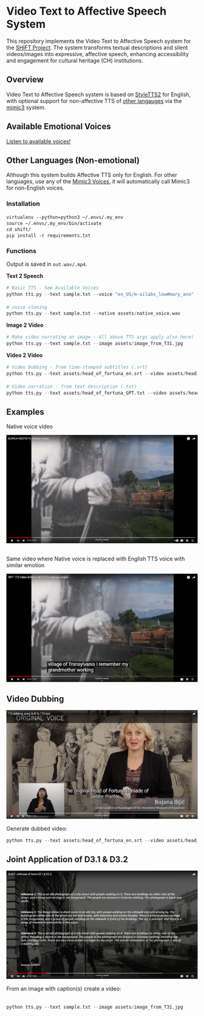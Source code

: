 # Video Text to Affective Speech System

This repository implements the Video Text to Affective Speech system for the [SHIFT Project](https://shift-europe.eu/). The system transforms textual descriptions and silent videos/images into expressive, affective speech, enhancing accessibility and engagement for cultural heritage (CH) institutions.

## Overview

Video Text to Affective Speech system is based on [StyleTTS2](https://github.com/yl4579/StyleTTS2)
for English, with optional support for non-affective TTS of [other langauges](https://github.com/MycroftAI/mimic3-voices) via the [mimic3](https://pypi.org/project/mycroft-mimic3-tts/) system.

## Available Emotional Voices

<a href="https://audeering.github.io/shift/">Listen to available voices!</a>

## Other Languages (Non-emotional)

Although this system builds Affective TTS only for English. For other languages, use any of the [Mimic3 Voices](https://github.com/MycroftAI/mimic3-voices), it will automatically call Mimic3 for non-English voices.

### Installation

```
virtualenv --python=python3 ~/.envs/.my_env
source ~/.envs/.my_env/bin/activate
cd shift/
pip install -r requirements.txt
```

### Functions

Output is saved in `out.wav/.mp4`.

**Text 2 Speech**

```python
# Basic TTS - See Available Voices
python tts.py --text sample.txt --voice "en_US/m-ailabs_low#mary_ann" --affective

# voice cloning
python tts.py --text sample.txt --native assets/native_voice.wav
```

**Image 2 Video**

```python
# Make video narrating an image - All above TTS args apply also here!
python tts.py --text sample.txt --image assets/image_from_T31.jpg
```

**Video 2 Video**

```python
# Video Dubbing - from time-stamped subtitles (.srt)
python tts.py --text assets/head_of_fortuna_en.srt --video assets/head_of_fortuna.mp4

# Video narration - from text description (.txt)
python tts.py --text assets/head_of_fortuna_GPT.txt --video assets/head_of_fortuna.mp4
```

## Examples

Native voice video

[![Native voice ANBPR video](assets/native_video_thumb.png)](https://www.youtube.com/watch?v=tmo2UbKYAqc)

##

Same video where Native voice is replaced with English TTS voice with similar emotion


[![Same video w. Native voice replaced with English TTS](assets/tts_video_thumb.png)](https://www.youtube.com/watch?v=geI1Vqn4QpY)


## Video Dubbing

[![Review demo SHIFT](assets/review_demo_thumb.png)](https://www.youtube.com/watch?v=bpt7rOBENcQ)

Generate dubbed video:


```python
python tts.py --text assets/head_of_fortuna_en.srt --video assets/head_of_fortuna.mp4

```


## Joint Application of D3.1 & D3.2

[![Captions To Video](assets/caption_to_video_thumb.png)](https://youtu.be/wWC8DpOKVvQ)

From an image with caption(s) create a video:

```python

python tts.py --text sample.txt --image assets/image_from_T31.jpg
```
